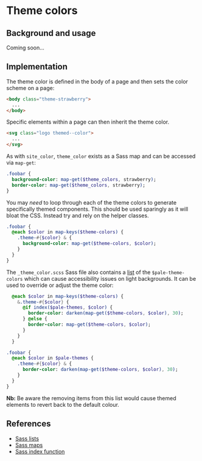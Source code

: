 # Theme colors

## Background and usage

Coming soon...

## Implementation

The theme color is defined in the body of a page and then sets the color scheme on a page:

```html
<body class="theme-strawberry">
  ...
</body>
```

Specific elements within a page can then inherit the theme color.

```html
<svg class="logo themed--color">
  ...
</svg>
```

As with `site_color`, `theme_color` exists as a Sass map and can be accessed via `map-get`:

```sass
.foobar {
  background-color: map-get($theme_colors, strawberry);
  border-color: map-get($theme_colors, strawberry);
}
```

You may _need_ to loop through each of the theme colors to generate specifically themed components. This should be used sparingly as it will bloat the CSS. Instead try and rely on the helper classes.

```sass
.foobar {
  @each $color in map-keys($theme-colors) {
    .theme-#{$color} & {
      background-color: map-get($theme-colors, $color);
    }
  }
}
```

The `_theme_color.scss` Sass file also contains a [list](http://sass-lang.com/documentation/file.SASS_REFERENCE.html#lists) of the `$pale-theme-colors` which can cause accessibility issues on light backgrounds. It can be used to override or adjust the theme color:

```sass
  @each $color in map-keys($theme-colors) {
    &.theme-#{$color} {
      @if index($pale-themes, $color) {
        border-color: darken(map-get($theme-colors, $color), 30);
      } @else {
        border-color: map-get($theme-colors, $color);
      }
    }
  }
```

```sass
.foobar {
  @each $color in $pale-themes {
    .theme-#{$color} & {
      border-color: darken(map-get($theme-colors, $color), 30);
    }
  }
}
```

**Nb:** Be aware the removing items from this list would cause themed elements to revert back to the default colour.

## References

- [Sass lists](http://sass-lang.com/documentation/file.SASS_REFERENCE.html#lists)
- [Sass maps](http://sass-lang.com/documentation/file.SASS_REFERENCE.html#maps)
- [Sass index function](http://sass-lang.com/documentation/Sass/Script/Functions.html#index-instance_method)
